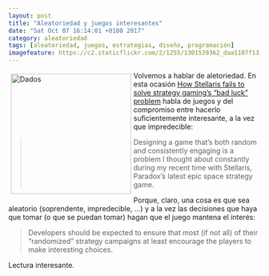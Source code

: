 ```yaml
---
layout: post
title: "Aleatoriedad y juegos interesantes"
date: "Sat Oct 07 16:14:01 +0100 2017"
category: aleatoriedad
tags: [aleatoriedad, juegos, estrategias, diseño, programación]
imagefeature: https://c2.staticflickr.com/2/1255/1301539362_daa1107f13_m.jpg
---
```






<a href="https://www.flickr.com/photos/fernand0/1301539362" title="Dados"><img src="https://c2.staticflickr.com/2/1255/1301539362_daa1107f13_m.jpg" width="240"  alt="Dados" style="float:left; margin:5px"></a>

Volvemos a hablar de aletoriedad. En esta ocasión [How Stellaris fails to solve strategy gaming’s “bad luck” problem](https://arstechnica.com/gaming/2016/05/stellaris-and-strategy-gamings-bad-luck-problem/) habla de juegos y del compromiso entre hacerlo suficientemente interesante, a la vez que impredecible:

> Designing a game that’s both random and consistently engaging is a problem I thought about constantly during my recent time with Stellaris, Paradox’s latest epic space strategy game.

Porque, claro, una cosa es que sea aleatorio (soprendente, impredecible, ...) y a la vez las decisiones que haya que tomar (o que se puedan tomar) hagan que el juego mantena el interés:

> Developers should be expected to ensure that most (if not all) of their “randomized” strategy campaigns at least encourage the players to make interesting choices.

Lectura interesante.
